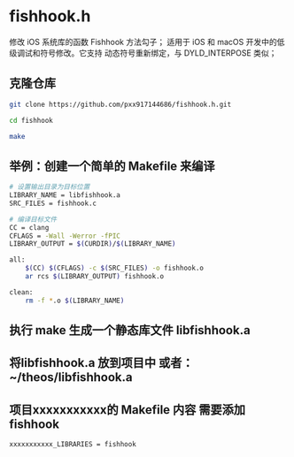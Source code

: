 # fishhook.h
修改 iOS 系统库的函数 Fishhook 方法勾子；
适用于 iOS 和 macOS 开发中的低级调试和符号修改。它支持 动态符号重新绑定，与 DYLD_INTERPOSE 类似；

## 克隆仓库
```bash
git clone https://github.com/pxx917144686/fishhook.h.git

cd fishhook

make
```


## 举例：创建一个简单的 Makefile 来编译
```bash
# 设置输出目录为目标位置
LIBRARY_NAME = libfishhook.a
SRC_FILES = fishhook.c

# 编译目标文件
CC = clang
CFLAGS = -Wall -Werror -fPIC
LIBRARY_OUTPUT = $(CURDIR)/$(LIBRARY_NAME)

all:
	$(CC) $(CFLAGS) -c $(SRC_FILES) -o fishhook.o
	ar rcs $(LIBRARY_OUTPUT) fishhook.o

clean:
	rm -f *.o $(LIBRARY_NAME)
```
## 执行 make 生成一个静态库文件 libfishhook.a

## 将libfishhook.a 放到项目中 或者：~/theos/libfishhook.a

## 项目xxxxxxxxxxx的 Makefile 内容 需要添加 fishhook

```bash
xxxxxxxxxxx_LIBRARIES = fishhook
```


